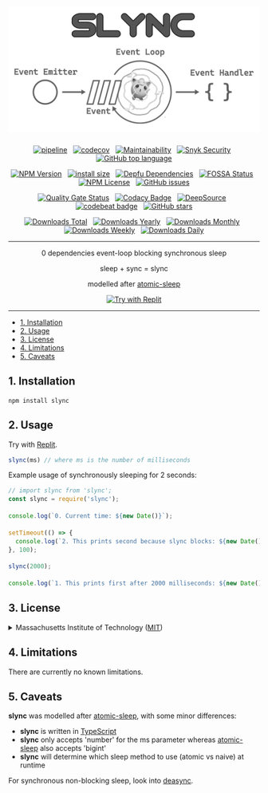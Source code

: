 <div align="center">

# [![Slync](logo.svg)](https://github.com/nktnet1/slync)

[![pipeline](https://github.com/nktnet1/slync/actions/workflows/pipeline.yml/badge.svg)](https://github.com/nktnet1/slync/actions/workflows/pipeline.yml)
&nbsp;
[![codecov](https://codecov.io/gh/nktnet1/slync/branch/main/graph/badge.svg?token=RAC7SKJTGU)](https://codecov.io/gh/nktnet1/slync)
&nbsp;
[![Maintainability](https://api.codeclimate.com/v1/badges/1ae83ff4c0c0c8fc4a17/maintainability)](https://codeclimate.com/github/nktnet1/slync/maintainability)
&nbsp;
[![Snyk Security](https://snyk.io/test/github/nktnet1/slync/badge.svg)](https://snyk.io/test/github/nktnet1/slync)
&nbsp;
[![GitHub top language](https://img.shields.io/github/languages/top/nktnet1/slync)](https://github.com/search?q=repo%3Anktnet1%2Fslync++language%3ATypeScript&type=code)

[![NPM Version](https://img.shields.io/npm/v/slync?logo=npm)](https://www.npmjs.com/package/slync?activeTab=versions)
&nbsp;
[![install size](https://packagephobia.com/badge?p=slync)](https://packagephobia.com/result?p=slync)
&nbsp;
[![Depfu Dependencies](https://badges.depfu.com/badges/6c4074c4d23ad57ee2bfd9ff90456090/overview.svg)](https://depfu.com/github/nktnet1/slync?project_id=39032)
&nbsp;
[![FOSSA Status](https://app.fossa.com/api/projects/git%2Bgithub.com%2Fnktnet1%2Fslync.svg?type=shield&issueType=license)](https://app.fossa.com/projects/git%2Bgithub.com%2Fnktnet1%2Fslync?ref=badge_shield&issueType=license)
&nbsp;
[![NPM License](https://img.shields.io/npm/l/slync)](https://opensource.org/license/mit/)
&nbsp;
[![GitHub issues](https://img.shields.io/github/issues/nktnet1/slync.svg?style=social)](https://github.com/nktnet1/slync/issues)

[![Quality Gate Status](https://sonarcloud.io/api/project_badges/measure?project=nktnet1_slync&metric=alert_status)](https://sonarcloud.io/summary/new_code?id=nktnet1_slync)
&nbsp;
[![Codacy Badge](https://app.codacy.com/project/badge/Grade/af0385991c474ca692e8c7f85321e26a)](https://app.codacy.com/gh/nktnet1/slync/dashboard?utm_source=gh&utm_medium=referral&utm_content=&utm_campaign=Badge_grade)
&nbsp;
[![DeepSource](https://app.deepsource.com/gh/nktnet1/slync.svg/?label=active+issues&show_trend=true&token=r1frerF1-N2Mhrc7ZXIC1uNa)](https://app.deepsource.com/gh/nktnet1/slync/)
&nbsp;
[![codebeat badge](https://codebeat.co/badges/5f4be12d-b0fd-4aab-92e9-5d70999ee489)](https://codebeat.co/projects/github-com-nktnet1-slync-main)
&nbsp;
[![GitHub stars](https://img.shields.io/github/stars/nktnet1/slync.svg?style=social)](https://github.com/nktnet1/slync/stargazers)

[![Downloads Total](https://badgen.net/npm/dt/slync)](https://moiva.io/?npm=slync)
&nbsp;
[![Downloads Yearly](https://badgen.net/npm/dy/slync)](https://moiva.io/?npm=slync)
&nbsp;
[![Downloads Monthly](https://badgen.net/npm/dm/slync)](https://moiva.io/?npm=slync)
&nbsp;
[![Downloads Weekly](https://badgen.net/npm/dw/slync)](https://moiva.io/?npm=slync)
&nbsp;
[![Downloads Daily](https://badgen.net/npm/dd/slync)](https://moiva.io/?npm=slync) 

---

0 dependencies event-loop blocking synchronous sleep

sleep + sync = slync

modelled after [atomic-sleep](https://github.com/davidmarkclements/atomic-sleep)

[![Try with Replit](https://replit.com/badge?caption=Try%20with%20Replit)](https://replit.com/@nktnet1/slync-example#index.js)

</div>

---

- [1. Installation](#1-installation)
- [2. Usage](#2-usage)
- [3. License](#3-license)
- [4. Limitations](#4-limitations)
- [5. Caveats](#5-caveats)

## 1. Installation

```
npm install slync
```

## 2. Usage

Try with [Replit](https://replit.com/@nktnet1/slync-example#index.js).

```javascript
slync(ms) // where ms is the number of milliseconds
```

Example usage of synchronously sleeping for 2 seconds:
```javascript
// import slync from 'slync';
const slync = require('slync');

console.log(`0. Current time: ${new Date()}`);

setTimeout(() => {
  console.log(`2. This prints second because slync blocks: ${new Date()}`);
}, 100);

slync(2000);

console.log(`1. This prints first after 2000 milliseconds: ${new Date()}`);
```


## 3. License

<details closed>
<summary>
  Massachusetts Institute of Technology
  (<a href="https://opensource.org/license/mit" target="_blank">MIT</a>)
</summary>

<br/>

```
Copyright (c) 2023 Khiet Tam Nguyen

Permission is hereby granted, free of charge, to any person obtaining a
copy of this software and associated documentation files (the “Software”),
to deal in the Software without restriction, including without limitation
the rights to use, copy, modify, merge, publish, distribute, sublicense,
and/or sell copies of the Software, and to permit persons to whom the
Software is furnished to do so, subject to the following conditions:

The above copyright notice and this permission notice shall be included in
all copies or substantial portions of the Software.

THE SOFTWARE IS PROVIDED “AS IS”, WITHOUT WARRANTY OF ANY KIND, EXPRESS OR
IMPLIED, INCLUDING BUT NOT LIMITED TO THE WARRANTIES OF MERCHANTABILITY,
FITNESS FOR A PARTICULAR PURPOSE AND NONINFRINGEMENT. IN NO EVENT SHALL
THE AUTHORS OR COPYRIGHT HOLDERS BE LIABLE FOR ANY CLAIM, DAMAGES OR OTHER
LIABILITY, WHETHER IN AN ACTION OF CONTRACT, TORT OR OTHERWISE, ARISING
FROM, OUT OF OR IN CONNECTION WITH THE SOFTWARE OR THE USE OR OTHER
DEALINGS IN THE SOFTWARE.
```

[![FOSSA Status](https://app.fossa.com/api/projects/git%2Bgithub.com%2Fnktnet1%2Fslync.svg?type=large&issueType=license)](https://app.fossa.com/projects/git%2Bgithub.com%2Fnktnet1%2Fslync?ref=badge_large&issueType=license)

</details>

## 4. Limitations

There are currently no known limitations.

## 5. Caveats

**slync** was modelled after [atomic-sleep](https://github.com/davidmarkclements/atomic-sleep), with some minor differences:
- **slync** is written in [TypeScript](https://www.typescriptlang.org)
- **slync** only accepts 'number' for the ms parameter whereas [atomic-sleep](https://github.com/davidmarkclements/atomic-sleep) also accepts 'bigint'
- **slync** will determine which sleep method to use (atomic vs naive) at runtime

For synchronous non-blocking sleep, look into [deasync](https://github.com/abbr/deasync).
